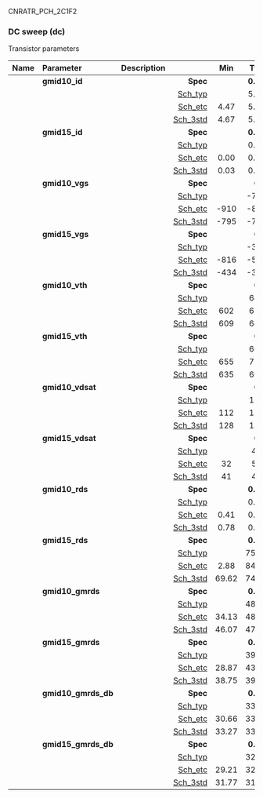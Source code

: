 CNRATR_PCH_2C1F2

### DC sweep (dc)

Transistor parameters



|**Name**|**Parameter**|**Description**| |**Min**|**Typ**|**Max**| Unit|
|:---|:---|:---|---:|:---:|:---:|:---:| ---:|
||**gmid10\_id** || **Spec**  |  | **0.00** |  | **uA** |
| | | |<a href='results/dc_Sch_typical.html'>Sch_typ</a>| | 5.59 |  | |
| | | |<a href='results/dc_Sch_etc.html'>Sch_etc</a>|4.47 | 5.57 | 9.04 | |
| | | |<a href='results/dc_Sch_mc.html'>Sch_3std</a>|4.67 | 5.46 | 6.26 | |
||**gmid15\_id** || **Spec**  |  | **0.00** |  | **uA** |
| | | |<a href='results/dc_Sch_typical.html'>Sch_typ</a>| | 0.04 |  | |
| | | |<a href='results/dc_Sch_etc.html'>Sch_etc</a>|0.00 | 0.25 | 1.53 | |
| | | |<a href='results/dc_Sch_mc.html'>Sch_3std</a>|0.03 | 0.04 | 0.04 | |
||**gmid10\_vgs** || **Spec**  |  | **0** |  | **mV** |
| | | |<a href='results/dc_Sch_typical.html'>Sch_typ</a>| | -759 |  | |
| | | |<a href='results/dc_Sch_etc.html'>Sch_etc</a>|-910 | -816 | -657 | |
| | | |<a href='results/dc_Sch_mc.html'>Sch_3std</a>|-795 | -756 | -716 | |
||**gmid15\_vgs** || **Spec**  |  | **0** |  | **mV** |
| | | |<a href='results/dc_Sch_typical.html'>Sch_typ</a>| | -397 |  | |
| | | |<a href='results/dc_Sch_etc.html'>Sch_etc</a>|-816 | -526 | -95 | |
| | | |<a href='results/dc_Sch_mc.html'>Sch_3std</a>|-434 | -394 | -355 | |
||**gmid10\_vth** || **Spec**  |  | **0** |  | **mV** |
| | | |<a href='results/dc_Sch_typical.html'>Sch_typ</a>| | 643 |  | |
| | | |<a href='results/dc_Sch_etc.html'>Sch_etc</a>|602 | 687 | 747 | |
| | | |<a href='results/dc_Sch_mc.html'>Sch_3std</a>|609 | 643 | 676 | |
||**gmid15\_vth** || **Spec**  |  | **0** |  | **mV** |
| | | |<a href='results/dc_Sch_typical.html'>Sch_typ</a>| | 665 |  | |
| | | |<a href='results/dc_Sch_etc.html'>Sch_etc</a>|655 | 716 | 761 | |
| | | |<a href='results/dc_Sch_mc.html'>Sch_3std</a>|635 | 665 | 696 | |
||**gmid10\_vdsat** || **Spec**  |  | **0** |  | **mV** |
| | | |<a href='results/dc_Sch_typical.html'>Sch_typ</a>| | 137 |  | |
| | | |<a href='results/dc_Sch_etc.html'>Sch_etc</a>|112 | 131 | 149 | |
| | | |<a href='results/dc_Sch_mc.html'>Sch_3std</a>|128 | 136 | 144 | |
||**gmid15\_vdsat** || **Spec**  |  | **0** |  | **mV** |
| | | |<a href='results/dc_Sch_typical.html'>Sch_typ</a>| | 41 |  | |
| | | |<a href='results/dc_Sch_etc.html'>Sch_etc</a>|32 | 51 | 79 | |
| | | |<a href='results/dc_Sch_mc.html'>Sch_3std</a>|41 | 41 | 42 | |
||**gmid10\_rds** || **Spec**  |  | **0.00** |  | **MOhm** |
| | | |<a href='results/dc_Sch_typical.html'>Sch_typ</a>| | 0.86 |  | |
| | | |<a href='results/dc_Sch_etc.html'>Sch_etc</a>|0.41 | 0.84 | 1.38 | |
| | | |<a href='results/dc_Sch_mc.html'>Sch_3std</a>|0.78 | 0.88 | 0.98 | |
||**gmid15\_rds** || **Spec**  |  | **0.00** |  | **MOhm** |
| | | |<a href='results/dc_Sch_typical.html'>Sch_typ</a>| | 75.49 |  | |
| | | |<a href='results/dc_Sch_etc.html'>Sch_etc</a>|2.88 | 84.81 | 856.01 | |
| | | |<a href='results/dc_Sch_mc.html'>Sch_3std</a>|69.62 | 74.53 | 79.44 | |
||**gmid10\_gmrds** || **Spec**  |  | **0.00** |  | **V** |
| | | |<a href='results/dc_Sch_typical.html'>Sch_typ</a>| | 48.13 |  | |
| | | |<a href='results/dc_Sch_etc.html'>Sch_etc</a>|34.13 | 48.33 | 62.86 | |
| | | |<a href='results/dc_Sch_mc.html'>Sch_3std</a>|46.07 | 47.89 | 49.71 | |
||**gmid15\_gmrds** || **Spec**  |  | **0.00** |  | **V** |
| | | |<a href='results/dc_Sch_typical.html'>Sch_typ</a>| | 39.79 |  | |
| | | |<a href='results/dc_Sch_etc.html'>Sch_etc</a>|28.87 | 43.39 | 65.71 | |
| | | |<a href='results/dc_Sch_mc.html'>Sch_3std</a>|38.75 | 39.74 | 40.73 | |
||**gmid10\_gmrds\_db** || **Spec**  |  | **0.00** |  | **dB** |
| | | |<a href='results/dc_Sch_typical.html'>Sch_typ</a>| | 33.65 |  | |
| | | |<a href='results/dc_Sch_etc.html'>Sch_etc</a>|30.66 | 33.56 | 35.97 | |
| | | |<a href='results/dc_Sch_mc.html'>Sch_3std</a>|33.27 | 33.60 | 33.94 | |
||**gmid15\_gmrds\_db** || **Spec**  |  | **0.00** |  | **dB** |
| | | |<a href='results/dc_Sch_typical.html'>Sch_typ</a>| | 32.00 |  | |
| | | |<a href='results/dc_Sch_etc.html'>Sch_etc</a>|29.21 | 32.51 | 36.35 | |
| | | |<a href='results/dc_Sch_mc.html'>Sch_3std</a>|31.77 | 31.98 | 32.20 | |

